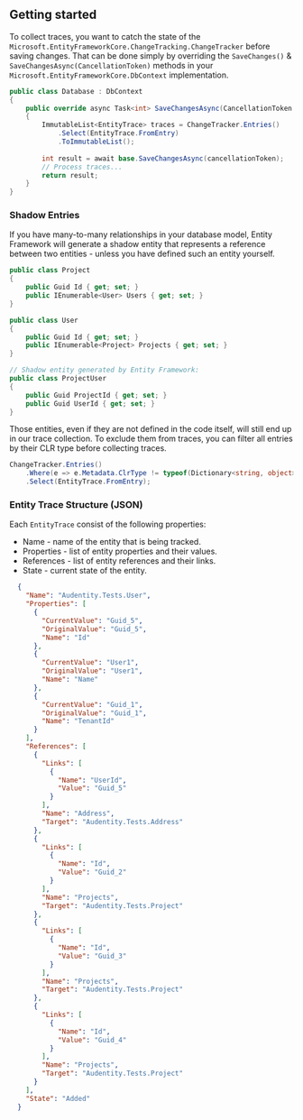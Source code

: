 ## Getting started

To collect traces, you want to catch the state of the `Microsoft.EntityFrameworkCore.ChangeTracking.ChangeTracker`
before saving changes. That can be done simply by overriding the `SaveChanges()` & `SaveChangesAsync(CancellationToken)`
methods in your `Microsoft.EntityFrameworkCore.DbContext` implementation.

```csharp
public class Database : DbContext
{
    public override async Task<int> SaveChangesAsync(CancellationToken cancellationToken = new())
    {
        ImmutableList<EntityTrace> traces = ChangeTracker.Entries()
            .Select(EntityTrace.FromEntry)
            .ToImmutableList();
        
        int result = await base.SaveChangesAsync(cancellationToken);
        // Process traces...
        return result;
    }
}
```

### Shadow Entries

If you have many-to-many relationships in your database model, Entity Framework will generate a shadow entity that
represents a reference between two entities - unless you have defined such an entity yourself.

```csharp
public class Project
{
    public Guid Id { get; set; }
    public IEnumerable<User> Users { get; set; }
}

public class User
{
    public Guid Id { get; set; }
    public IEnumerable<Project> Projects { get; set; }
}

// Shadow entity generated by Entity Framework:
public class ProjectUser
{
    public Guid ProjectId { get; set; }
    public Guid UserId { get; set; }
}
```

Those entities, even if they are not defined in the code itself, will still end up in our trace collection.
To exclude them from traces, you can filter all entries by their CLR type before collecting traces.

```csharp
ChangeTracker.Entries()
    .Where(e => e.Metadata.ClrType != typeof(Dictionary<string, object>))
    .Select(EntityTrace.FromEntry);
```

### Entity Trace Structure (JSON)

Each `EntityTrace` consist of the following properties:

- Name - name of the entity that is being tracked.
- Properties - list of entity properties and their values.
- References - list of entity references and their links.
- State - current state of the entity.

```json
  {
    "Name": "Audentity.Tests.User",
    "Properties": [
      {
        "CurrentValue": "Guid_5",
        "OriginalValue": "Guid_5",
        "Name": "Id"
      },
      {
        "CurrentValue": "User1",
        "OriginalValue": "User1",
        "Name": "Name"
      },
      {
        "CurrentValue": "Guid_1",
        "OriginalValue": "Guid_1",
        "Name": "TenantId"
      }
    ],
    "References": [
      {
        "Links": [
          {
            "Name": "UserId",
            "Value": "Guid_5"
          }
        ],
        "Name": "Address",
        "Target": "Audentity.Tests.Address"
      },
      {
        "Links": [
          {
            "Name": "Id",
            "Value": "Guid_2"
          }
        ],
        "Name": "Projects",
        "Target": "Audentity.Tests.Project"
      },
      {
        "Links": [
          {
            "Name": "Id",
            "Value": "Guid_3"
          }
        ],
        "Name": "Projects",
        "Target": "Audentity.Tests.Project"
      },
      {
        "Links": [
          {
            "Name": "Id",
            "Value": "Guid_4"
          }
        ],
        "Name": "Projects",
        "Target": "Audentity.Tests.Project"
      }
    ],
    "State": "Added"
  }
```